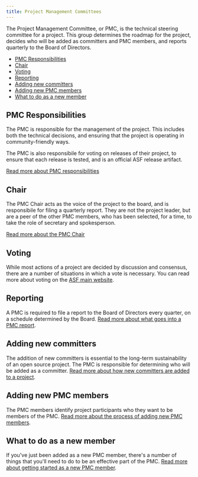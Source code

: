 ```yaml
---
title: Project Management Committees
---
```


The Project Management Committee, or PMC, is the technical steering
committee for a project. This group determines the roadmap for the
project, decides who will be added as committers and PMC members, and
reports quarterly to the Board of Directors.

* [PMC Responsibilities](#pmc-responsibilities)
* [Chair](#chair)
* [Voting](#voting)
* [Reporting](#reporting)
* [Adding new committers](#adding-new-committers)
* [Adding new PMC members](#adding-new-pmc-members)
* [What to do as a new member](#what-to-do-as-a-new-member)

## PMC Responsibilities

The PMC is responsible for the management of the project. This includes
both the technical decisions, and ensuring that the project is operating
in community-friendly ways.

The PMC is also responsibile for voting on releases of their project, to
ensure that each release is tested, and is an official ASF release
artifact.

[Read more about PMC responsibilities](/pmc/responsibilities)


## Chair

The PMC Chair acts as the voice of the project to the board, and is
responsibile for filing a quarterly report. They are not the project
leader, but are a peer of the other PMC members, who has been selected,
for a time, to take the role of secretary and spokesperson.

[Read more about the PMC Chair](/pmc/chair)

## Voting

While most actions of a project are decided by discussion and consensus,
there are a number of situations in which a vote is necessary. You can
read more about voting on the [ASF main
website](https://apache.org/foundation/voting.html).

## Reporting

A PMC is required to file a report to the Board of Directors every
quarter, on a schedule determined by the Board. [Read more about what
goes into a PMC report](/pmc/reporting).

## Adding new committers

The addition of new committers is essential to the long-term 
sustainability of an open source project. The PMC is responsible for
determining who will be added as a committer. [Read more about how new
committers are added to a project](/pmc/adding-committers).


## Adding new PMC members

The PMC members identify project participants who they want to be
members of the PMC. [Read more about the process of adding new PMC
members](/pmc/adding-pmc-members).

## What to do as a new member

If you've just been added as a new PMC member, there's a number of
things that you'll need to do to be an effective part of the PMC. [Read
more about getting started as a new PMC member](/pmc/new-member).

